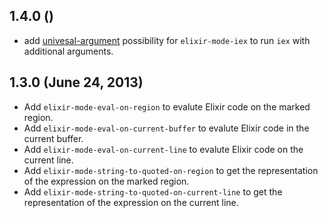 ## 1.4.0 ()
- add
  [univesal-argument](http://www.gnu.org/software/emacs/manual/html_node/elisp/Prefix-Command-Arguments.html)
  possibility for `elixir-mode-iex` to run <code>iex</code> with additional arguments.

## 1.3.0 (June 24, 2013)
- Add `elixir-mode-eval-on-region` to evalute Elixir code on the
  marked region.
- Add `elixir-mode-eval-on-current-buffer` to evalute Elixir code in the current buffer.
- Add `elixir-mode-eval-on-current-line` to evalute Elixir code on the current line.
- Add `elixir-mode-string-to-quoted-on-region` to get the representation of the expression on the marked region.
- Add `elixir-mode-string-to-quoted-on-current-line` to get the
  representation of the expression on the current line.
